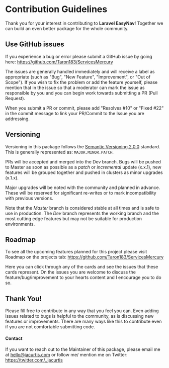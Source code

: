 # Contribution Guidelines

Thank you for your interest in contributing to **Laravel EasyNav**! Together we can build an even better package for the whole community.

## Use GitHub issues

If you experience a bug or error please submit a GitHub issue by going here: https://github.com/Taron183/ServicesMercury

The issues are generally handled immediately and will receive a label as appropriate (such as "Bug", "New Feature", "Improvement", or "Out of Scope"). If you wish to fix the problem or add the feature yourself, please mention that in the issue so that a moderator can mark the issue as responsible by you and you can begin work towards submitting a PR (Pull Request).

When you submit a PR or commit, please add "Resolves \#10" or "Fixed \#22" in the commit message to link your PR/Commit to the Issue you are addressing.

## Versioning

Versioning in this package follows the [Semantic Versioning 2.0.0](http://semver.org/) standard. This is generally represented as: `MAJOR.MINOR.PATCH`.

PRs will be accepted and merged into the Dev branch. Bugs will be pushed to Master as soon as possible as a _patch_ or _incremental_ update (x.x.1), new features will be grouped together and pushed in clusters as minor upgrades (x.1.x).

Major upgrades will be noted with the community and planned in advance. These will be reserved for significant re-writes or to mark incompatibility with previous versions.

Note that the _Master_ branch is considered stable at all times and is safe to use in production. The _Dev_ branch represents the working branch and the most cutting edge features but may not be suitable for production environments.

## Roadmap

To see all the upcoming features planned for this project please visit Roadmap on the projects tab: https://github.com/Taron183/ServicesMercury

Here you can click through any of the cards and see the issues that these cards represent. On the issues you are welcome to discuss the feature/bug/improvement to your hearts content and I encourage you to do so.

## Thank You!

Please fill free to contribute in any way that you feel you can. Even adding issues related to bugs is helpful to the community, as is discussing new features or improvements. There are many ways like this to contribute even if you are not comfortable submitting code.

#### Contact

If you want to reach out to the Maintainer of this package, please email me at hello@jacurtis.com or follow me/ mention me on Twitter: https://twitter.com/_jacurtis
